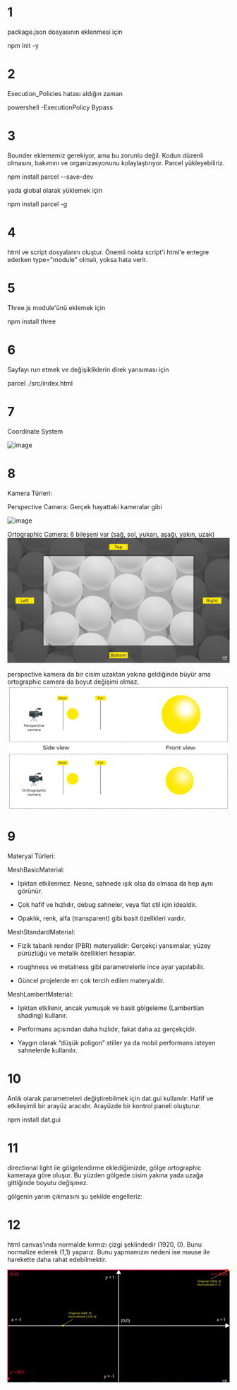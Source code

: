 # 1

package.json dosyasının eklenmesi için

npm init -y

# 2

Execution_Policies hatası aldığın zaman

powershell -ExecutionPolicy Bypass

# 3

Bounder eklememiz gerekiyor, ama bu zorunlu değil. Kodun düzenli olmasını, bakımını ve organizasyonunu kolaylaştırıyor. Parcel yükleyebiliriz.

npm install parcel --save-dev

yada global olarak yüklemek için

npm install parcel -g

# 4

html ve script dosyalarını oluştur. Önemli nokta script'i html'e entegre ederken type="module" olmalı, yoksa hata verir.

<script src="./js/script.js" type="module"></script>

# 5

Three.js module'ünü eklemek için

npm install three

# 6

Sayfayı run etmek ve değişikliklerin direk yansıması için

parcel ./src/index.html

# 7

Coordinate System

![image](https://github.com/user-attachments/assets/e84924d6-d4a0-4741-b67a-1a5066ba4d79)

# 8

Kamera Türleri:

Perspective Camera: Gerçek hayattaki kameralar gibi

![image](https://github.com/user-attachments/assets/49fea823-deb2-4d7a-b574-d43ba11688b5)

Ortographic Camera: 6 bileşeni var (sağ, sol, yukarı, aşağı, yakın, uzak)
![alt text](image.png)

perspective kamera da bir cisim uzaktan yakına geldiğinde büyür ama ortographic camera da boyut değişimi olmaz. 
![alt text](image-1.png)

# 9

Materyal Türleri: 

MeshBasicMaterial:

* Işıktan etkilenmez. Nesne, sahnede ışık olsa da olmasa da hep aynı görünür.

* Çok hafif ve hızlıdır, debug sahneler, veya flat stil için idealdir.

* Opaklık, renk, alfa (transparent) gibi basit özellkleri vardır.

MeshStandardMaterial:

* Fizik tabanlı render (PBR) materyalidir: Gerçekçi yansımalar, yüzey pürüzlüğü ve metalik özellikleri hesaplar.

* roughness ve metalness gibi parametrelerle ince ayar yapılabilir.

* Güncel projelerde en çok tercih edilen materyaldir.

MeshLambertMaterial:

* Işıktan etkilenir, ancak yumuşak ve basit gölgeleme (Lambertian shading) kullanır.

* Performans açısından daha hızlıdır, fakat daha az gerçekçidir.

* Yaygın olarak “düşük poligon” stiller ya da mobil performans isteyen sahnelerde kullanılır.

# 10

Anlık olarak parametreleri değiştirebilmek için dat.gui kullanılır. Hafif ve etkileşimli bir arayüz aracıdır. Arayüzde bir kontrol paneli oluşturur.

npm install dat.gui

# 11

directional light ile gölgelendirme eklediğimizde, gölge ortographic kameraya göre oluşur. Bu yüzden gölgede cisim yakına yada uzağa gittiğinde boyutu değişmez.

gölgenin yarım çıkmasını şu şekilde engelleriz: 

# 12

html canvas'ında normalde kırmızı çizgi şeklindedir (1920, 0). Bunu normalize ederek (1,1) yaparız. Bunu yapmamızın nedeni ise mause ile harekette daha rahat edebilmektir.

![alt text](image-2.png)